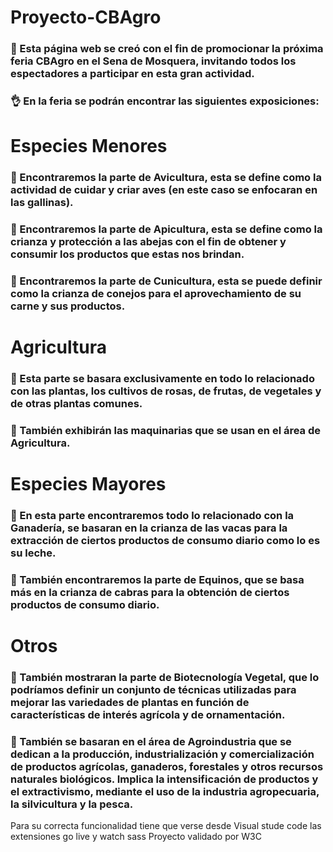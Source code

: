 # Proyecto-CBAgro
### :open_hands: Esta página web se creó con el fin de promocionar la próxima feria CBAgro en el Sena de Mosquera, invitando todos los espectadores a participar en esta gran actividad.
### :ok_hand: En la feria se podrán encontrar las siguientes exposiciones:
# Especies Menores
### :chicken: Encontraremos la parte de Avicultura, esta se define como la actividad de cuidar y criar aves (en este caso se enfocaran en las gallinas).
### :honey_pot: Encontraremos la parte de Apicultura, esta se define como la crianza y protección a las abejas con el fin de obtener y consumir los productos que estas nos brindan.
### :rabbit2: Encontraremos la parte de Cunicultura, esta se puede definir como la crianza de conejos para el aprovechamiento de su carne y sus productos.
# Agricultura
### :rose: Esta parte se basara exclusivamente en todo lo relacionado con las plantas, los cultivos de rosas, de frutas, de vegetales y de otras plantas comunes.
### :tractor: También exhibirán las maquinarias que se usan en el área de Agricultura.
# Especies Mayores
### :cow2: En esta parte encontraremos todo lo relacionado con la Ganadería, se basaran en la crianza de las vacas para la extracción de ciertos productos de consumo diario como lo es su leche.
### :goat: También encontraremos la parte de Equinos, que se basa más en la crianza de cabras para la obtención de ciertos productos de consumo diario.
# Otros 
### :mushroom: También mostraran la parte de Biotecnología Vegetal, que lo podríamos definir un conjunto de técnicas utilizadas para mejorar las variedades de plantas en función de características de interés agrícola y de ornamentación.
### :egg: También se basaran en el área de Agroindustria que se dedican a  la producción, industrialización y comercialización de productos agrícolas, ganaderos, forestales y otros recursos naturales biológicos. Implica la intensificación de productos y el extractivismo, mediante el uso de la industria agropecuaria, la silvicultura y la pesca.


Para su correcta funcionalidad tiene que verse desde Visual stude code las extensiones go live y watch sass
Proyecto validado por W3C
